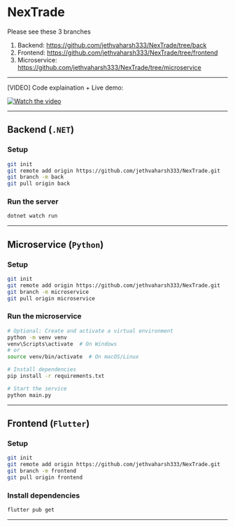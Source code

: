 # NexTrade

Please see these 3 branches
1) Backend: https://github.com/jethvaharsh333/NexTrade/tree/back
2) Frontend: https://github.com/jethvaharsh333/NexTrade/tree/frontend
3) Microservice: https://github.com/jethvaharsh333/NexTrade/tree/microservice

-----------------------------------------------------------------------------------------------------------------------------

[VIDEO] Code explaination + Live demo:

[![Watch the video](https://drive.google.com/uc?export=view&id=1WeHf2Y9V8LJSYLmCzmR166GW-kGC_8oQ)](https://drive.google.com/file/d/1oW49mj0_LWxwBWgNYOULSeCWsgR89Zbz/view?usp=sharing)

-----------------------------------------------------------------------------------------------------------------------------
## Backend (`.NET`)

### Setup

```bash
git init
git remote add origin https://github.com/jethvaharsh333/NexTrade.git
git branch -m back
git pull origin back
```

### Run the server

```bash
dotnet watch run
```

---

## Microservice (`Python`)

### Setup

```bash
git init
git remote add origin https://github.com/jethvaharsh333/NexTrade.git
git branch -m microservice
git pull origin microservice
```

### Run the microservice

```bash
# Optional: Create and activate a virtual environment
python -m venv venv
venv\Scripts\activate  # On Windows
# or
source venv/bin/activate  # On macOS/Linux

# Install dependencies
pip install -r requirements.txt

# Start the service
python main.py
```

---

## Frontend (`Flutter`)

### Setup

```bash
git init
git remote add origin https://github.com/jethvaharsh333/NexTrade.git
git branch -m frontend
git pull origin frontend
```

### Install dependencies

```bash
flutter pub get
```

---

